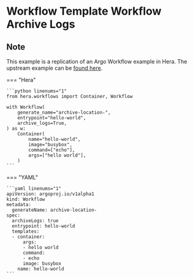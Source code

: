 # Workflow Template  Workflow Archive Logs

## Note

This example is a replication of an Argo Workflow example in Hera.
The upstream example can be [found here](https://github.com/argoproj/argo-workflows/blob/main/examples/workflow-template/workflow-archive-logs.yaml).




=== "Hera"

    ```python linenums="1"
    from hera.workflows import Container, Workflow

    with Workflow(
        generate_name="archive-location-",
        entrypoint="hello-world",
        archive_logs=True,
    ) as w:
        Container(
            name="hello-world",
            image="busybox",
            command=["echo"],
            args=["hello world"],
        )
    ```

=== "YAML"

    ```yaml linenums="1"
    apiVersion: argoproj.io/v1alpha1
    kind: Workflow
    metadata:
      generateName: archive-location-
    spec:
      archiveLogs: true
      entrypoint: hello-world
      templates:
      - container:
          args:
          - hello world
          command:
          - echo
          image: busybox
        name: hello-world
    ```

